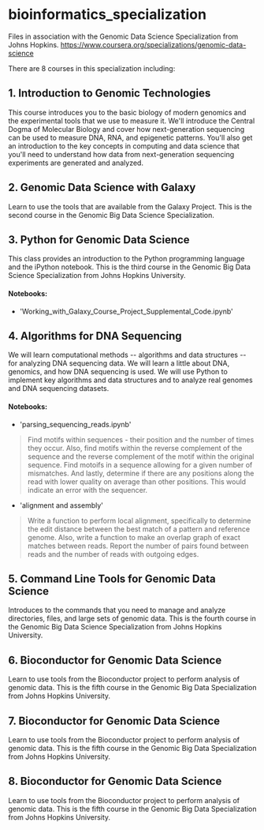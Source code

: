 # bioinformatics_specialization
Files in association with the Genomic Data Science Specialization from Johns Hopkins. 
https://www.coursera.org/specializations/genomic-data-science

There are 8 courses in this specialization including: 
## 1. Introduction to Genomic Technologies
This course introduces you to the basic biology of modern genomics and the experimental tools that we use to measure it. We'll introduce the Central Dogma of Molecular Biology and cover how next-generation sequencing can be used to measure DNA, RNA, and epigenetic patterns. You'll also get an introduction to the key concepts in computing and data science that you'll need to understand how data from next-generation sequencing experiments are generated and analyzed.

## 2. Genomic Data Science with Galaxy
Learn to use the tools that are available from the Galaxy Project. This is the second course in the Genomic Big Data Science Specialization.

## 3. Python for Genomic Data Science
This class provides an introduction to the Python programming language and the iPython notebook. This is the third course in the Genomic Big Data Science Specialization from Johns Hopkins University.
#### Notebooks: 
* 'Working_with_Galaxy_Course_Project_Supplemental_Code.ipynb' 

## 4. Algorithms for DNA Sequencing
We will learn computational methods -- algorithms and data structures -- for analyzing DNA sequencing data. We will learn a little about DNA, genomics, and how DNA sequencing is used. We will use Python to implement key algorithms and data structures and to analyze real genomes and DNA sequencing datasets.

#### Notebooks: 
* 'parsing_sequencing_reads.ipynb'
> Find motifs within sequences - their position and the number of times they occur. Also, find motifs within the reverse complement of the sequence and the reverse complement of the motif within the original sequence. Find motoifs in a sequence allowing for a given number of mismatches. And lastly, determine if there are any positions along the read with lower quality on average than other positions. This would indicate an error with the sequencer.
* 'alignment and assembly'
> Write a function to perform local alignment, specifically to determine the edit distance between the best match of a pattern and reference genome. Also, write a function to make an overlap graph of exact matches between reads. Report the number of pairs found between reads and the number of reads with outgoing edges.

## 5. Command Line Tools for Genomic Data Science
Introduces to the commands that you need to manage and analyze directories, files, and large sets of genomic data. This is the fourth course in the Genomic Big Data Science Specialization from Johns Hopkins University.

## 6. Bioconductor for Genomic Data Science
Learn to use tools from the Bioconductor project to perform analysis of genomic data. This is the fifth course in the Genomic Big Data Specialization from Johns Hopkins University.

## 7. Bioconductor for Genomic Data Science
Learn to use tools from the Bioconductor project to perform analysis of genomic data. This is the fifth course in the Genomic Big Data Specialization from Johns Hopkins University.

## 8. Bioconductor for Genomic Data Science
Learn to use tools from the Bioconductor project to perform analysis of genomic data. This is the fifth course in the Genomic Big Data Specialization from Johns Hopkins University.
